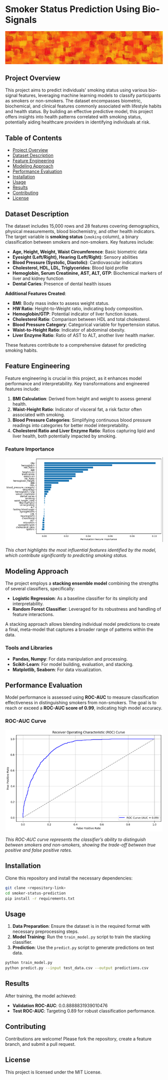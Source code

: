 # Smoker Status Prediction Using Bio-Signals

![alt text](image-4.png)

## Project Overview

This project aims to predict individuals' smoking status using various bio-signal features, leveraging machine learning models to classify participants as smokers or non-smokers. The dataset encompasses biometric, biochemical, and clinical features commonly associated with lifestyle habits and health status. By building an effective predictive model, this project offers insights into health patterns correlated with smoking status, potentially aiding healthcare providers in identifying individuals at risk.

## Table of Contents

- [Project Overview](#project-overview)
- [Dataset Description](#dataset-description)
- [Feature Engineering](#feature-engineering)
- [Modeling Approach](#modeling-approach)
- [Performance Evaluation](#performance-evaluation)
- [Installation](#installation)
- [Usage](#usage)
- [Results](#results)
- [Contributing](#contributing)
- [License](#license)

## Dataset Description

The dataset includes 15,000 rows and 28 features covering demographics, physical measurements, blood biochemistry, and other health indicators. The target variable is **smoking status** (`smoking` column), a binary classification between smokers and non-smokers. Key features include:

- **Age, Height, Weight, Waist Circumference**: Basic biometric data
- **Eyesight (Left/Right), Hearing (Left/Right)**: Sensory abilities
- **Blood Pressure (Systolic, Diastolic)**: Cardiovascular indicators
- **Cholesterol, HDL, LDL, Triglycerides**: Blood lipid profile
- **Hemoglobin, Serum Creatinine, AST, ALT, GTP**: Biochemical markers of liver and kidney function
- **Dental Caries**: Presence of dental health issues
  
**Additional Features Created**:
- **BMI**: Body mass index to assess weight status.
- **HW Ratio**: Height-to-Weight ratio, indicating body composition.
- **Hemoglobin/GTP**: Potential indicator of liver function issues.
- **Cholesterol Ratio**: Comparison between HDL and total cholesterol.
- **Blood Pressure Category**: Categorical variable for hypertension status.
- **Waist-to-Height Ratio**: Indicator of abdominal obesity.
- **Liver Enzyme Ratio**: Ratio of AST to ALT, another liver health marker.

These features contribute to a comprehensive dataset for predicting smoking habits.

## Feature Engineering

Feature engineering is crucial in this project, as it enhances model performance and interpretability. Key transformations and engineered features include:

1. **BMI Calculation**: Derived from height and weight to assess general health.
2. **Waist-Height Ratio**: Indicator of visceral fat, a risk factor often associated with smoking.
3. **Blood Pressure Categories**: Simplifying continuous blood pressure readings into categories for better model interpretability.
4. **Cholesterol Ratio and Liver Enzyme Ratio**: Ratios capturing lipid and liver health, both potentially impacted by smoking.

### Feature Importance
![Feature Importance](image-1.png)

*This chart highlights the most influential features identified by the model, which contribute significantly to predicting smoking status.*

## Modeling Approach

The project employs a **stacking ensemble model** combining the strengths of several classifiers, specifically:

- **Logistic Regression**: As a baseline classifier for its simplicity and interpretability.
- **Random Forest Classifier**: Leveraged for its robustness and handling of feature interactions.
  
A stacking approach allows blending individual model predictions to create a final, meta-model that captures a broader range of patterns within the data.

### Tools and Libraries

- **Pandas, Numpy**: For data manipulation and processing.
- **Scikit-Learn**: For model building, evaluation, and stacking.
- **Matplotlib, Seaborn**: For data visualization.

## Performance Evaluation

Model performance is assessed using **ROC-AUC** to measure classification effectiveness in distinguishing smokers from non-smokers. The goal is to reach or exceed a **ROC-AUC score of 0.99**, indicating high model accuracy.

### ROC-AUC Curve
![alt text](image-2.png)

*This ROC-AUC curve represents the classifier’s ability to distinguish between smokers and non-smokers, showing the trade-off between true positive and false positive rates.*

## Installation

Clone this repository and install the necessary dependencies:

```bash
git clone <repository-link>
cd smoker-status-prediction
pip install -r requirements.txt
```

## Usage

1. **Data Preparation**: Ensure the dataset is in the required format with necessary preprocessing steps.
2. **Model Training**: Run the `train_model.py` script to train the stacking classifier.
3. **Prediction**: Use the `predict.py` script to generate predictions on test data.

```bash
python train_model.py
python predict.py --input test_data.csv --output predictions.csv
```

## Results

After training, the model achieved:

- **Validation ROC-AUC**: 0.0.8888831939010476
- **Test ROC-AUC**: Targeting 0.89 for robust classification performance.

## Contributing

Contributions are welcome! Please fork the repository, create a feature branch, and submit a pull request.

## License

This project is licensed under the MIT License.
